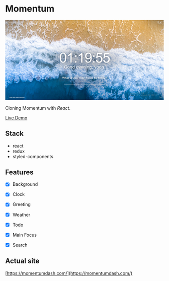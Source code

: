 # Momentum

![Alt text](/src/static/images/momentum.png "Momentum")

Cloning Momentum with *React*.

[Live Demo](https://yoon12345678910-momentum.netlify.com/)


Stack
---

- react
- redux
- styled-components


Features 
---

- [x] Background
- [x] Clock
- [x] Greeting
- [x] Weather
- [x] Todo
- [x] Main Focus
- [x] Search


Actual site
---

[https://momentumdash.com/](https://momentumdash.com/)